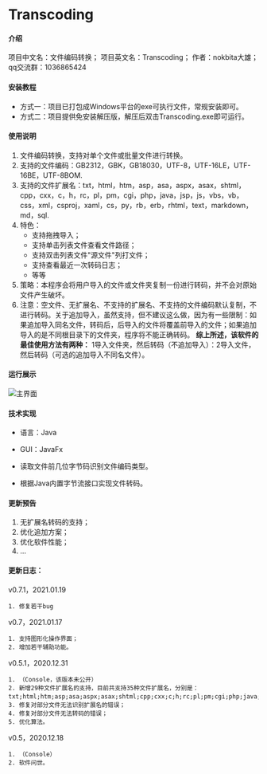 # Transcoding

#### 介绍

项目中文名：文件编码转换；
项目英文名：Transcoding；
作者：nokbita大雄；
qq交流群：1036865424

#### 安装教程

- 方式一：项目已打包成Windows平台的exe可执行文件，常规安装即可。
- 方式二：项目提供免安装解压版，解压后双击Transcoding.exe即可运行。

#### 使用说明

1. 文件编码转换，支持对单个文件或批量文件进行转换。
2. 支持的文件编码：GB2312，GBK，GB18030，UTF-8，UTF-16LE，UTF-16BE，UTF-8BOM.
3. 支持的文件扩展名：txt，html，htm，asp，asa，aspx，asax，shtml，cpp，cxx，c，h，rc，pl，pm，cgi，php，java，jsp，js，vbs，vb，css，xml，csproj，xaml，cs，py，rb，erb，rhtml，text，markdown，md，sql.
4. 特色：
    - 支持拖拽导入；
    - 支持单击列表文件查看文件路径；
    - 支持双击列表文件"源文件"列打文件；
    - 支持查看最近一次转码日志；
    - 等等
5. 策略：本程序会将用户导入的文件或文件夹复制一份进行转码，并不会对原始文件产生破坏。
6. 注意：空文件、无扩展名、不支持的扩展名、不支持的文件编码默认复制，不进行转码。关于追加导入，虽然支持，但不建议这么做，因为有一些限制：如果追加导入同名文件，转码后，后导入的文件将覆盖前导入的文件；如果追加导入的是不同根目录下的文件夹，程序将不能正确转码。 **综上所述，该软件的最佳使用方法有两种：** 1导入文件夹，然后转码（不追加导入）：2导入文件，然后转码（可选的追加导入不同名文件）。

#### 运行展示
![主界面](https://user-images.githubusercontent.com/47719299/121901047-a7be1300-cd58-11eb-8206-6e44c3362ef7.png)


#### 技术实现
- 语言：Java
- GUI：JavaFx

- 读取文件前几位字节码识别文件编码类型。
- 根据Java内置字节流接口实现文件转码。

#### 更新预告

1. 无扩展名转码的支持；
2. 优化追加方案；
3. 优化软件性能；
4. ...


#### 更新日志：

v0.7.1，2021.01.19

    1. 修复若干bug

v0.7，2021.01.17

    1. 支持图形化操作界面；
    2. 增加若干辅助功能。

v0.5.1，2020.12.31

    1. （Console，该版本未公开）
    2. 新增29种文件扩展名的支持，目前共支持35种文件扩展名，分别是：txt;html;htm;asp;asa;aspx;asax;shtml;cpp;cxx;c;h;rc;pl;pm;cgi;php;java;jsp;js;vbs;vb;css;xml;csproj;xaml;cs;py;rb;erb;rhtml;text;markdown;md;sql；
    3. 修复对部分文件无法识别扩展名的错误；
    4. 修复对部分文件无法转码的错误；
    5. 优化算法。

v0.5，2020.12.18

    1. （Console）
    2. 软件问世。

